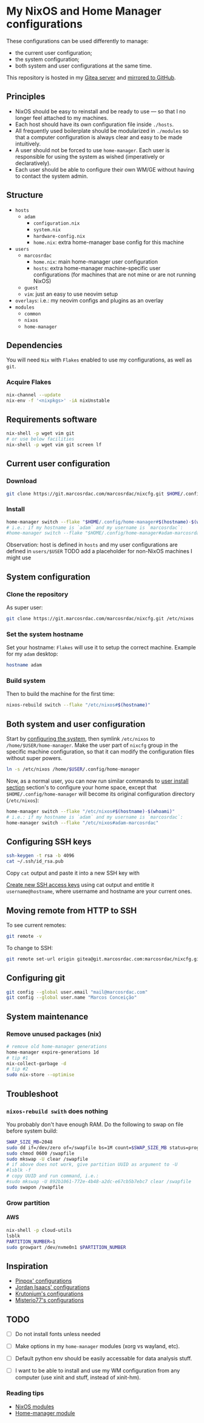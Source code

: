 # My NixOS and Home Manager configurations

These configurations can be used differently to manage:

- the current user configuration;
- the system configuration;
- both system and user configurations at the same time.

This repository is hosted in my [Gitea server](https://git.marcosrdac.com/marcosrdac/nixcfg) and [mirrored to GitHub](https://github.com/marcosrdac/nixcfg).

## Principles

- NixOS should be easy to reinstall and be ready to use — so that I no longer feel attached to my machines.
- Each host should have its own configuration file inside `./hosts`.
- All frequently used boilerplate should be modularized in `./modules` so that a computer configuration is always clear and easy to be made intuitively.
- A user should not be forced to use `home-manager`. Each user is responsible for using the system as wished (imperatively or declaratively).
- Each user should be able to configure their own WM/GE without having to contact the system admin.


## Structure

- `hosts`
  - `adam`
    - `configuration.nix`
    - `system.nix`
    - `hardware-config.nix`
    - `home.nix`: extra home-manager base config for this machine
- `users`
  - `marcosrdac`
    - `home.nix`: main home-manager user configuration
    - `hosts`: extra home-manager machine-specific user configurations (for machines that are not mine or are not running NixOS)
  - `guest`
  - `vim`: just an easy to use neovim setup
- `overlays`: i.e.: my neovim configs and plugins as an overlay
- `modules`
  - `common`
  - `nixos`
  - `home-manager`


## Dependencies

You will need `Nix` with `Flakes` enabled to use my configurations, as well as `git`.


### Acquire Flakes

```sh
nix-channel --update
nix-env -f '<nixpkgs>' -iA nixUnstable
```


<!-- ### Are you a normal user and does not have sudo access? (not fully tested)

Download DavHau's [Nix Portable](https://github.com/DavHau/nix-portable)). It is a `Nix` executable and is `Flakes` enabled by default. -->

## Requirements software

```sh
nix-shell -p wget vim git 
# or use below facilities
nix-shell -p wget vim git screen lf
```


## Current user configuration

### Download

```sh
git clone https://git.marcosrdac.com/marcosrdac/nixcfg.git $HOME/.config/home-manager
```


### <a name="user-install"/> Install

```sh
home-manager switch --flake "$HOME/.config/home-manager#$(hostname)-$(whoami)"
# i.e.: if my hostname is `adam` and my username is `marcosrdac`:
#home-manager switch --flake "$HOME/.config/home-manager#adam-marcosrdac"
```

Observation: host is defined in `hosts` and my user configurations are defined in `users/$USER`
TODO add a placeholder for non-NixOS machines I might use


## <a name="system-config"/> System configuration

### Clone the repository

As super user:

```sh
git clone https://git.marcosrdac.com/marcosrdac/nixcfg.git /etc/nixos
```

### Set the system hostname

Set your hostname: `Flakes` will use it to setup the correct machine. Example for my `adam` desktop:

```sh
hostname adam
```


### Build system

Then to build the machine for the first time:

```sh
nixos-rebuild switch --flake "/etc/nixos#$(hostname)"
```


## Both system and user configuration

Start by [configuring the system](#system-config), then symlink `/etc/nixos` to `/home/$USER/home-manager`. Make the user part of `nixcfg` group in the specific machine configuration, so that it can modify the configuration files without super powers.

```sh
ln -s /etc/nixos /home/$USER/.config/home-manager
```

Now, as a normal user, you can now run similar commands to [user install section](#user-install) section's to configure your home space, except that `$HOME/.config/home-manager` will become its original configuration directory (`/etc/nixos`):

```sh
home-manager switch --flake "/etc/nixos#$(hostname)-$(whoami)"
# i.e.: if my hostname is `adam` and my username is `marcosrdac`:
home-manager switch --flake "/etc/nixos#adam-marcosrdac"
```

## Configuring SSH keys

```sh
ssh-keygen -t rsa -b 4096
cat ~/.ssh/id_rsa.pub
```

Copy `cat` output and paste it into a new SSH key with 

[Create new SSH access keys](https://git.marcosrdac.com/user/settings/keys) using cat output and entitle it `username@hostname`, where username and hostname are your current ones.


## Moving remote from HTTP to SSH

To see current remotes:

```sh
git remote -v
```

To change to SSH:

```sh
git remote set-url origin gitea@git.marcosrdac.com:marcosrdac/nixcfg.git
```

## Configuring git

```sh
git config --global user.email "mail@marcosrdac.com"
git config --global user.name "Marcos Conceição"
```

## System maintenance

### Remove unused packages (nix)

```sh
# remove old home-manager generations
home-manager expire-generations 1d
# tip #1
nix-collect-garbage -d
# tip #2
sudo nix-store --optimise
```


## Troubleshoot

### `nixos-rebuild swith` does nothing

You probably don't have enough RAM. Do the following to swap on file before system build:

```sh
SWAP_SIZE_MB=2048
sudo dd if=/dev/zero of=/swapfile bs=1M count=$SWAP_SIZE_MB status=progress
sudo chmod 0600 /swapfile
sudo mkswap -U clear /swapfile
# if above does not work, give partition UUID as argument to -U
#lsblk -f
# copy UUID and run command, i.e.:
#sudo mkswap -U 892b1061-772e-4b48-a2dc-e67cb5b7ebc7 clear /swapfile
sudo swapon /swapfile
```

### Grow partition

#### AWS

```sh
nix-shell -p cloud-utils
lsblk
PARTITION_NUMBER=1
sudo growpart /dev/nvme0n1 $PARTITION_NUMBER
```


## Inspiration

- [Pinpox' configurations](https://github.com/pinpox/nixos)
- [Jordan Isaacs' configurations](https://github.com/jordanisaacs/dotfiles)
- [Krutonium's configurations](https://github.com/Krutonium/My_Unified_NixOS_Config)
- [Misterio77's configurations](https://github.com/Misterio77/nix-config)


## TODO

- [ ] Do not install fonts unless needed
- [ ] Make options in my `home-manager` modules (xorg vs wayland, etc).
- [ ] Default python env should be easily accessable for data analysis stuff.
- [ ] I want to be able to install and use my WM configuration from any computer (use xinit and stuff, instead of xinit-hm).


### Reading tips

- [NixOS modules](https://github.com/NixOS/nixpkgs/blob/master/nixos/modules/services/x11/window-managers/i3.nix)
- [Home-manager module](https://github.com/nix-community/home-manager/blob/master/modules/services/window-managers/bspwm/default.nix)

